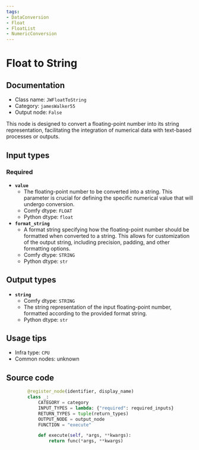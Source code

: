 ```yaml
---
tags:
- DataConversion
- Float
- FloatList
- NumericConversion
---
```


# Float to String
## Documentation
- Class name: `JWFloatToString`
- Category: `jamesWalker55`
- Output node: `False`

This node is designed to convert a floating-point number into its string representation, facilitating the integration of numerical data with text-based processes or outputs.
## Input types
### Required
- **`value`**
    - The floating-point number to be converted into a string. This parameter is crucial for defining the specific numerical value that will undergo conversion.
    - Comfy dtype: `FLOAT`
    - Python dtype: `float`
- **`format_string`**
    - A format string specifying how the floating-point number should be formatted when converted to a string. This allows for customization of the output string, including precision, padding, and other formatting options.
    - Comfy dtype: `STRING`
    - Python dtype: `str`
## Output types
- **`string`**
    - Comfy dtype: `STRING`
    - The string representation of the input floating-point number, formatted according to the provided format string.
    - Python dtype: `str`
## Usage tips
- Infra type: `CPU`
- Common nodes: unknown


## Source code
```python
        @register_node(identifier, display_name)
        class _:
            CATEGORY = category
            INPUT_TYPES = lambda: {"required": required_inputs}
            RETURN_TYPES = tuple(return_types)
            OUTPUT_NODE = output_node
            FUNCTION = "execute"

            def execute(self, *args, **kwargs):
                return func(*args, **kwargs)

```
